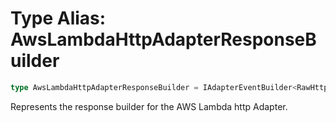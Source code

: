# Type Alias: AwsLambdaHttpAdapterResponseBuilder

```ts
type AwsLambdaHttpAdapterResponseBuilder = IAdapterEventBuilder<RawHttpResponseOptions, RawHttpResponseWrapper>;
```

Represents the response builder for the AWS Lambda http Adapter.
